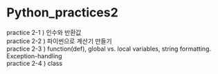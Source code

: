 # Python_practices2

practice 2-1 ) 인수와 반환값 <br>
practice 2-2 ) 파이썬으로 계산기 만들기 <br>
practice 2-3 ) function(def), global vs. local variables, string formatting. Exception-handling <br>
practice 2-4 ) class <br>
